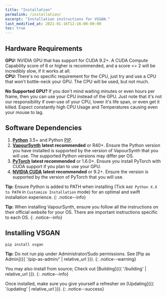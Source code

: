 ```yaml
---
title: "Installation"
permalink: /installation/
excerpt: "Installation instructions for VSGAN."
last_modified_at: 2021-01-16T12:16:00-00:00
toc: true
---
```


## Hardware Requirements

**GPU:** NVIDIA GPU that has support for CUDA 9.2+. A CUDA Compute Capability score of 6 or higher is recommended, and a score <= 2 will be incredibly slow, if it works at all.  
**CPU:** There's no specific requirement for the CPU, just try and use a CPU that won't bottle-neck your GPU. The CPU will be used, but not much.

**No Supported GPU?** If you don't mind waiting minutes or even hours per frame, then you can use your CPU instead of the GPU. Just note that it's not our responsibility if over-use of your CPU, lower it's life span, or even get it killed. Expect constantly high CPU Usage and Temperatures causing even your mouse to lag.

## Software Dependencies

1. [**Python**](https://python.org) 3.5+ and Python [PIP](https://pip.pypa.io/en/stable/installing).
2. [**VapourSynth**](https://vapoursynth.com) **latest recommended** or R40+. Ensure the Python version you have installed is supported by the version of VapourSynth that you will use. The supported Python versions may differ per OS.
3. [**PyTorch**](https://pytorch.org/get-started/locally) **latest recommended** or 1.6.0+. Ensure you install PyTorch with CUDA support if you plan to use your GPU.
4. [**NVIDIA CUDA**](https://developer.nvidia.com/cuda-downloads) **latest recommended** or 9.2+. Ensure the version is supported by the version of PyTorch that you will use.

**Tip:** Ensure Python is added to PATH when installing (Tick `Add Python X.X to PATH` in `Customize Installation` mode) for an optimal and swift installation experience.
{: .notice--info}

**Tip:** When installing VapourSynth, ensure you follow all the instructions on their official website for your OS. There are important instructions specific to each OS.
{: .notice--info}

## Installing VSGAN

```bash
pip install vsgan
```

**Tip:** Do not run pip under Administrator/Sudo permissions. See [Pip as Admin]({{ '/pip-as-admin/' | relative_url }}).
{: .notice--warning}

You may also install from source; Check out [Building]({{ '/building' | relative_url }}).
{: .notice--info}

Once installed, make sure you give yourself a refresher on [Updating]({{ '/updating' | relative_url }}).
{: .notice--success}
